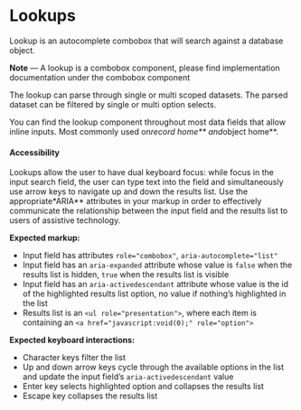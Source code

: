 # Lookups

Lookup is an autocomplete combobox that will search against a database object.

**Note** — A lookup is a combobox component, please find implementation documentation under the
combobox component

The lookup can parse through single or multi scoped datasets. The parsed
dataset can be filtered by single or multi option selects.

You can find the lookup component throughout most data fields that allow
inline inputs. Most commonly used on*record home** and*object home**.

#### Accessibility

Lookups allow the user to have dual keyboard focus: while focus in the input
search field, the user can type text into the field and simultaneously use
arrow keys to navigate up and down the results list. Use the appropriate*ARIA**
attributes in your markup in order to effectively communicate the relationship
between the input field and the results list to users of assistive technology.

**Expected markup:**

- Input field has attributes `role="combobox"`, `aria-autocomplete="list"`
- Input field has an `aria-expanded` attribute whose value is `false` when the results list is hidden, `true` when the results list is visible
- Input field has an `aria-activedescendant` attribute whose value is the id of the highlighted results list option, no value if nothing’s highlighted in the list
- Results list is an `<ul role="presentation">`, where each item is containing an `<a href="javascript:void(0);" role="option">`

**Expected keyboard interactions:**

- Character keys filter the list
- Up and down arrow keys cycle through the available options in the list and
update the input field’s `aria-activedescendant` value
- Enter key selects highlighted option and collapses the results list
- Escape key collapses the results list
